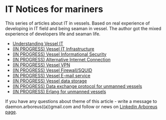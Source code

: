 # IT Notices for mariners

This series of articles about IT in vessels. Based on real experience of developing in IT field and being seaman in vessel. The author got the mixed experience of developers life and seaman life.

* [Understanding Vessel IT](https://github.com/ArboreusSystems/arboreus_articles/blob/master/it_notice_for_mariners/undestanding_vessel_it/eng.understanding_vessel_it.md)
* [(IN PROGRESS) Vessel IT Infrastructure](https://github.com/ArboreusSystems/arboreus_articles/blob/master/it_notice_for_mariners/vessel_it_infrastructure/eng.vessel_it_infrastructure.md)
* [(IN PROGRESS) Vessel Informational Security](https://github.com/ArboreusSystems/arboreus_articles/blob/master/it_notice_for_mariners/vessel_informational_security/eng.vessel_informational_security.md)
* [(IN PROGRESS) Alternative Internet Connection](https://github.com/ArboreusSystems/arboreus_articles/blob/master/it_notice_for_mariners/alternative_internet_connection/eng.alternative_internet_connection.md)
* [(IN PROGRESS) Vessel VPN](https://github.com/ArboreusSystems/arboreus_articles/blob/master/it_notice_for_mariners/organising_vessel_vpn/eng.organising_vessel_vpn.md)
* [(IN PROGRESS) Vessel Firewall/SQUID](https://github.com/ArboreusSystems/arboreus_articles/blob/master/it_notice_for_mariners/vessel_firewall_squid/eng.vessel_firewall_squid.md)
* [(IN PROGRESS) Vessel E-mail service](https://github.com/ArboreusSystems/arboreus_articles/blob/master/it_notice_for_mariners/vessel_email/eng.vessel_email.md)
* [(IN PROGRESS) Vessel data storage](https://github.com/ArboreusSystems/arboreus_articles/blob/master/it_notice_for_mariners/vessel_data_storage/eng.vessel_data_storage.md)
* [(IN PROGRESS) Data exchange protocol for unmanned vessels](https://github.com/ArboreusSystems/arboreus_articles/blob/master/it_notice_for_mariners/data_exchange_protocol_for_unmanned_vessels/eng.data_exchange_protocol_for_unmanned_vessels.md)
* [(IN PROGRESS) Erlang for unmanned vessels](https://github.com/ArboreusSystems/arboreus_articles/blob/master/it_notice_for_mariners/erlang_for_unmanned_vessels/eng.erlang_for_unmanned_vessels.md)

If you have any questions about theme of this article - write a message to daemon.arboreus((a))gmail.com and follow or news on [Linkedin Arboreus page](https://www.linkedin.com/company/arboreus-systems/).